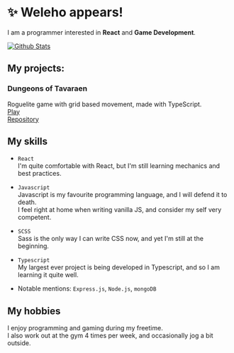# ✨ Weleho appears!

I am a programmer interested in **React** and **Game Development**.

[![Github Stats](https://github-readme-stats.vercel.app/api?username=welehobruder)](https://github.com/welehobruder/github-readme-stats)

## My projects:

  ### Dungeons of Tavaraen
  Roguelite game with grid based movement, made with TypeScript.  
  [Play](https://welehobruder.github.io/Dungeons-of-Tavaraen/)  
  [Repository](https://github.com/WelehoBRUDER/Dungeons-of-Tavaraen)
  
## My skills

  - ``React``  
     I'm quite comfortable with React, but I'm still learning mechanics and best practices.
     
  - ``Javascript``  
     Javascript is my favourite programming language, and I will defend it to death.  
     I feel right at home when writing vanilla JS, and consider my self very competent.
     
  - ``SCSS``  
     Sass is the only way I can write CSS now, and yet I'm still at the beginning.
     
   - ``Typescript``  
     My largest ever project is being developed in Typescript, and so I am learning it quite well.
     
   - Notable mentions: ``Express.js``, ``Node.js``, ``mongoDB``
  
  
 ## My hobbies
 I enjoy programming and gaming during my freetime.  
 I also work out at the gym 4 times per week, and occasionally jog a bit outside.


